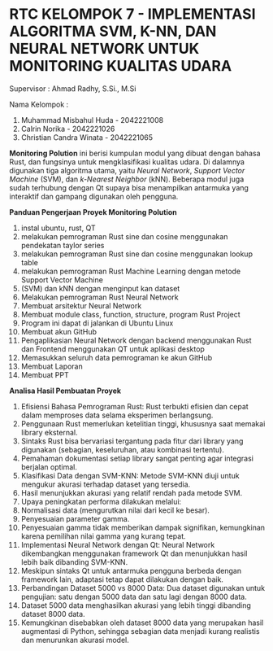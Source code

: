 # RTC KELOMPOK 7 - IMPLEMENTASI ALGORITMA SVM, K-NN, DAN NEURAL NETWORK UNTUK MONITORING KUALITAS UDARA

Supervisor : Ahmad Radhy, S.Si., M.Si

Nama Kelompok :

1. Muhammad Misbahul Huda - 2042221008
2. Calrin Norika - 2042221026
3. Christian Candra Winata - 2042221065

**Monitoring Polution** ini berisi kumpulan modul yang dibuat dengan bahasa Rust, dan fungsinya untuk mengklasifikasi kualitas udara. Di dalamnya digunakan tiga algoritma utama, yaitu *Neural Network*, *Support Vector Machine* (SVM), dan *k-Nearest Neighbor* (kNN). Beberapa modul juga sudah terhubung dengan Qt supaya bisa menampilkan antarmuka yang interaktif dan gampang digunakan oleh pengguna.

**Panduan Pengerjaan Proyek Monitoring Polution**

1. instal ubuntu, rust, QT
2. melakukan pemrograman Rust sine dan cosine menggunakan pendekatan taylor series
3. melakukan pemrograman Rust sine dan cosine menggunakan lookup table
4. melakukan pemrograman Rust Machine Learning dengan metode Support Vector Machine
5. (SVM) dan kNN dengan menginput kan dataset
6. Melakukan pemrograman Rust Neural Network
7. Membuat arsitektur Neural Network 
8. Membuat module class, function, structure, program Rust Project
9. Program ini dapat di jalankan di Ubuntu Linux
10. Membuat akun GitHub
11. Pengaplikasian Neural Network dengan backend menggunakan Rust dan Frontend menggunakan QT untuk aplikasi desktop 
12. Memasukkan seluruh data pemrograman ke akun GitHub
13. Membuat Laporan
14. Membuat PPT
    
**Analisa Hasil Pembuatan Proyek**

1. Efisiensi Bahasa Pemrograman Rust: Rust terbukti efisien dan cepat dalam memproses data selama eksperimen berlangsung.
2. Penggunaan Rust memerlukan ketelitian tinggi, khususnya saat memakai library eksternal.
3. Sintaks Rust bisa bervariasi tergantung pada fitur dari library yang digunakan (sebagian, keseluruhan, atau kombinasi tertentu).
4. Pemahaman dokumentasi setiap library sangat penting agar integrasi berjalan optimal.
5. Klasifikasi Data dengan SVM-KNN: Metode SVM-KNN diuji untuk mengukur akurasi terhadap dataset yang tersedia.
6. Hasil menunjukkan akurasi yang relatif rendah pada metode SVM.
7. Upaya peningkatan performa dilakukan melalui:
8. Normalisasi data (mengurutkan nilai dari kecil ke besar).
9. Penyesuaian parameter gamma.
10. Penyesuaian gamma tidak memberikan dampak signifikan, kemungkinan karena pemilihan nilai gamma yang kurang tepat.
11. Implementasi Neural Network dengan Qt: Neural Network dikembangkan menggunakan framework Qt dan menunjukkan hasil lebih baik dibanding SVM-KNN.
12. Meskipun sintaks Qt untuk antarmuka pengguna berbeda dengan framework lain, adaptasi tetap dapat dilakukan dengan baik.
13. Perbandingan Dataset 5000 vs 8000 Data: Dua dataset digunakan untuk pengujian: satu dengan 5000 data dan satu lagi dengan 8000 data.
14. Dataset 5000 data menghasilkan akurasi yang lebih tinggi dibanding dataset 8000 data.
15. Kemungkinan disebabkan oleh dataset 8000 data yang merupakan hasil augmentasi di Python, sehingga sebagian data menjadi kurang realistis dan menurunkan akurasi model.
